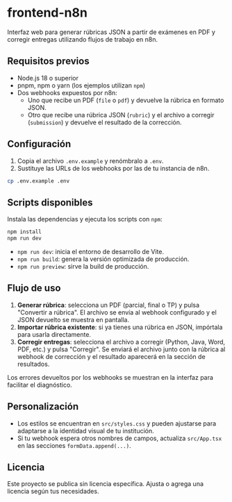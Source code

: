 # frontend-n8n

Interfaz web para generar rúbricas JSON a partir de exámenes en PDF y corregir entregas utilizando flujos de trabajo en n8n.

## Requisitos previos

- Node.js 18 o superior
- pnpm, npm o yarn (los ejemplos utilizan `npm`)
- Dos webhooks expuestos por n8n:
  - Uno que recibe un PDF (`file` o `pdf`) y devuelve la rúbrica en formato JSON.
  - Otro que recibe una rúbrica JSON (`rubric`) y el archivo a corregir (`submission`) y devuelve el resultado de la corrección.

## Configuración

1. Copia el archivo `.env.example` y renómbralo a `.env`.
2. Sustituye las URLs de los webhooks por las de tu instancia de n8n.

```bash
cp .env.example .env
```

## Scripts disponibles

Instala las dependencias y ejecuta los scripts con `npm`:

```bash
npm install
npm run dev
```

- `npm run dev`: inicia el entorno de desarrollo de Vite.
- `npm run build`: genera la versión optimizada de producción.
- `npm run preview`: sirve la build de producción.

## Flujo de uso

1. **Generar rúbrica**: selecciona un PDF (parcial, final o TP) y pulsa "Convertir a rúbrica". El archivo se envía al webhook configurado y el JSON devuelto se muestra en pantalla.
2. **Importar rúbrica existente**: si ya tienes una rúbrica en JSON, impórtala para usarla directamente.
3. **Corregir entregas**: selecciona el archivo a corregir (Python, Java, Word, PDF, etc.) y pulsa "Corregir". Se enviará el archivo junto con la rúbrica al webhook de corrección y el resultado aparecerá en la sección de resultados.

Los errores devueltos por los webhooks se muestran en la interfaz para facilitar el diagnóstico.

## Personalización

- Los estilos se encuentran en `src/styles.css` y pueden ajustarse para adaptarse a la identidad visual de tu institución.
- Si tu webhook espera otros nombres de campos, actualiza `src/App.tsx` en las secciones `formData.append(...)`.

## Licencia

Este proyecto se publica sin licencia específica. Ajusta o agrega una licencia según tus necesidades.
